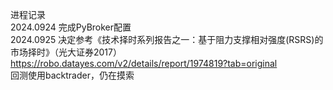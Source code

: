 进程记录  
2024.0924 完成PyBroker配置  
2024.0925 决定参考《技术择时系列报告之一：基于阻力支撑相对强度(RSRS)的市场择时》（光大证券2017）https://robo.datayes.com/v2/details/report/1974819?tab=original  
回测使用backtrader，仍在摸索  
